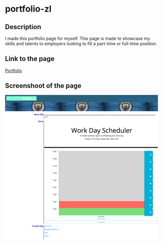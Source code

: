# portfolio-zl
## Description
I made this portfolio page for myself. This page is made to showcase my skills and talents to employers looking to fill a part-time or full-time position. 


## Link to the page
[Portfolio](https://zacklai21.github.io/portfolio-zl/)


## Screenshoot of the page

![alt text](./assets/images/screenshot2.png)

    
